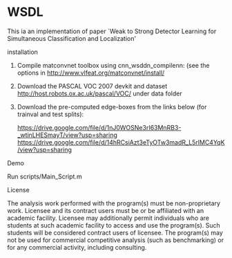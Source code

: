 # WSDL
This ia an implementation of paper 
`Weak to Strong Detector Learning for Simultaneous Classification and Localization'

installation
1. Compile matconvnet toolbox using cnn_wsddn_compilenn: (see the options in http://www.vlfeat.org/matconvnet/install/

2. Download the PASCAL VOC 2007 devkit and dataset http://host.robots.ox.ac.uk/pascal/VOC/ under data folder

3. Download the pre-computed edge-boxes from the links below (for trainval and test splits):

    https://drive.google.com/file/d/1nJ0WOSNe3rI63MnRB3-_wtinLHESmayT/view?usp=sharing
    https://drive.google.com/file/d/14hRCsiAzt3eTyOTw3madR_L5rlMC4YqK/view?usp=sharing

Demo

Run scripts/Main_Script.m 

License

The analysis work performed with the program(s) must be non-proprietary work. Licensee and its contract users must be or be affiliated with an academic facility. Licensee may additionally permit individuals who are students at such academic facility to access and use the program(s). Such students will be considered contract users of licensee. The program(s) may not be used for commercial competitive analysis (such as benchmarking) or for any commercial activity, including consulting.
